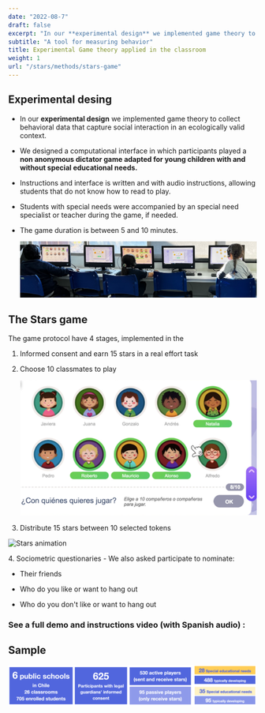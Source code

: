 ```yaml
---
date: "2022-08-7"
draft: false
excerpt: "In our **experimental design** we implemented game theory to collect behavioral data that capture social interaction in an ecologically valid context."
subtitle: "A tool for measuring behavior"
title: Experimental Game theory applied in the classroom
weight: 1
url: "/stars/methods/stars-game"
---
```


## Experimental desing

-   In our **experimental design** we implemented game theory to collect behavioral data that capture social interaction in an ecologically valid context.

-   We designed a computational interface in which participants played a **non anonymous dictator game adapted for young children with and without special educational needs.**

-   Instructions and interface is written and with audio instructions, allowing students that do not know how to read to play.

-   Students with special needs were accompanied by an special need specialist or teacher during the game, if needed.

-   The game duration is between 5 and 10 minutes.

    ![](images/paste-6B1C2CAA.png)

## The Stars game

The game protocol have 4 stages, implemented in the

1.  Informed consent and earn 15 stars in a real effort task

2.  Choose 10 classmates to play

    ![](images/paste-25777191.png)

3.  Distribute 15 stars between 10 selected tokens

![Stars animation](featured.gif)

4\. Sociometric questionaries - We also asked participate to nominate:

-   Their friends

-   Who do you like or want to hang out

-   Who do you don't like or want to hang out

### See a full demo and instructions video (with Spanish audio) :

## Sample

![](images/paste-257B2C39.png)
